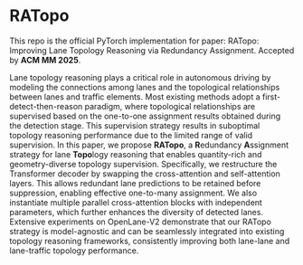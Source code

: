 # RATopo
This repo is the official PyTorch implementation for paper: RATopo: Improving Lane Topology Reasoning via Redundancy Assignment. Accepted by **ACM MM 2025**.

Lane topology reasoning plays a critical role in autonomous driving by modeling the connections among lanes and the topological relationships between lanes and traffic elements.
Most existing methods adopt a first-detect-then-reason paradigm, where topological relationships are supervised based on the one-to-one assignment results obtained during the detection stage. This supervision strategy results in suboptimal topology reasoning performance due to the limited range of valid supervision.
In this paper, we propose **RATopo**, a **R**edundancy **A**ssignment strategy for lane **Topo**logy reasoning that enables quantity-rich and geometry-diverse topology supervision.
Specifically, we restructure the Transformer decoder by swapping the cross-attention and self-attention layers. This allows redundant lane predictions to be retained before suppression, enabling effective one-to-many assignment.
We also instantiate multiple parallel cross-attention blocks with independent parameters, which further enhances the diversity of detected lanes.
Extensive experiments on OpenLane-V2 demonstrate that our RATopo strategy is model-agnostic and can be seamlessly integrated into existing topology reasoning frameworks, consistently improving both lane-lane and lane-traffic topology performance.
